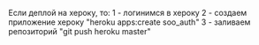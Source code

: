 Если деплой на хероку, то:
1 - логинимся в хероку
2 - создаем приложение хероку "heroku apps:create soo_auth"
3 - заливаем репозиторий "git push heroku master"
